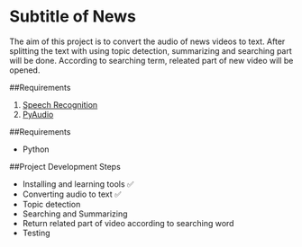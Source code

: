 
# Subtitle of News
The aim of this project is to convert the audio of news videos to text. After splitting the text with using topic detection, summarizing and searching part will be done. According to searching term, releated part of new video will be opened.

##Requirements

1. [Speech Recognition](https://pypi.python.org/pypi/SpeechRecognition)
2. [PyAudio](https://pypi.python.org/pypi/SpeechRecognition/)

##Requirements

* Python

##Project Development Steps

* Installing and learning tools :white_check_mark:
* Converting audio to text :white_check_mark:
* Topic detection
* Searching and Summarizing
* Return related part of video according to searching word
* Testing
